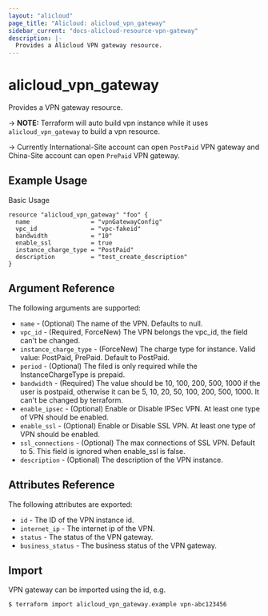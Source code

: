 ```yaml
---
layout: "alicloud"
page_title: "Alicloud: alicloud_vpn_gateway"
sidebar_current: "docs-alicloud-resource-vpn-gateway"
description: |-
  Provides a Alicloud VPN gateway resource.
---
```


# alicloud\_vpn_gateway

Provides a VPN gateway resource.

-> **NOTE:** Terraform will auto build vpn instance  while it uses `alicloud_vpn_gateway` to build a vpn resource.

-> Currently International-Site account can open `PostPaid` VPN gateway and China-Site account can open `PrePaid` VPN gateway.

## Example Usage

Basic Usage

```
resource "alicloud_vpn_gateway" "foo" {
  name                 = "vpnGatewayConfig"
  vpc_id               = "vpc-fakeid"
  bandwidth            = "10"
  enable_ssl           = true
  instance_charge_type = "PostPaid"
  description          = "test_create_description"
}
```
## Argument Reference

The following arguments are supported:

* `name` - (Optional) The name of the VPN. Defaults to null.
* `vpc_id` - (Required, ForceNew) The VPN belongs the vpc_id, the field can't be changed.
* `instance_charge_type` - (ForceNew) The charge type for instance. Valid value: PostPaid, PrePaid. Default to PostPaid.
* `period` - (Optional) The filed is only required while the InstanceChargeType is prepaid.
* `bandwidth` - (Required) The value should be 10, 100, 200, 500, 1000 if the user is postpaid, otherwise it can be 5, 10, 20, 50, 100, 200, 500, 1000.
                   It can't be changed by terraform.
* `enable_ipsec` - (Optional) Enable or Disable IPSec VPN. At least one type of VPN should be enabled.
* `enable_ssl`  - (Optional) Enable or Disable SSL VPN.  At least one type of VPN should be enabled.
* `ssl_connections` - (Optional) The max connections of SSL VPN. Default to 5. This field is ignored when enable_ssl is false.
* `description` - (Optional) The description of the VPN instance.

## Attributes Reference

The following attributes are exported:

* `id` - The ID of the VPN instance id.
* `internet_ip` - The internet ip of the VPN.
* `status` - The status of the VPN gateway.
* `business_status` - The business status of the VPN gateway.

## Import

VPN gateway can be imported using the id, e.g.

```
$ terraform import alicloud_vpn_gateway.example vpn-abc123456
```


